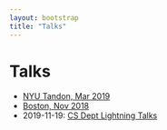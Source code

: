 ```yaml
---
layout: bootstrap
title: "Talks"
---
```


# Talks

* [NYU Tandon, Mar 2019](tandon-march-2019/)
* [Boston, Nov 2018](boston-2018/)
* 2019-11-19: [CS Dept Lightning Talks](2019-11-19/)
